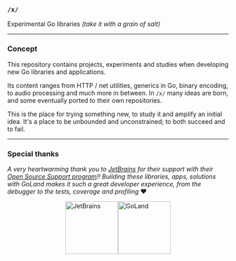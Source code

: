 ### `/x/` 

Experimental Go libraries _(take it with a grain of salt)_

______________

### Concept

This repository contains projects, experiments and studies when developing new Go libraries and applications.

Its content ranges from HTTP / net utilities, generics in Go, binary encoding, to audio processing and much more in between. In `/x/` many ideas are born, and some eventually ported to their own repositories.  

This is the place for trying something new, to study it and amplify an initial idea. It's a place to be unbounded and unconstrained; to both succeed and to fail.


_________


### Special thanks

_A very heartwarming thank you to [JetBrains](https://www.jetbrains.com/) for their support with their [Open Source Support program](https://jb.gg/OpenSourceSupport)!! Building these libraries, apps, solutions with GoLand makes it such a great developer experience, from the debugger to the tests, coverage and profiling_ ❤️

<div style="display: flex; align-items: center; justify-content: center">
    <a href="https://www.jetbrains.com/" title="JetBrains"><img width="120" height="120" title="JetBrains" src="https://resources.jetbrains.com/storage/products/company/brand/logos/jb_beam.svg"></a>
    <a href="https://www.jetbrains.com/go" title="GoLand"><img width="120" height="120" title="GoLand" src="https://resources.jetbrains.com/storage/products/company/brand/logos/GoLand_icon.svg"></a>
</div>